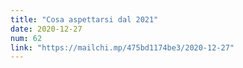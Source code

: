 ```yaml
---
title: "Cosa aspettarsi dal 2021"
date: 2020-12-27
num: 62
link: "https://mailchi.mp/475bd1174be3/2020-12-27"
---
```

